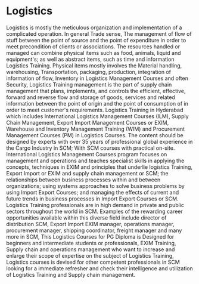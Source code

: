 # Logistics
Logistics is mostly the meticulous organization and implementation of a complicated operation. In general Trade sense, The management of flow of stuff between the point of source and the point of expenditure in order to meet precondition of clients or associations. The resources handled or managed can combine physical items such as food, animals, liquid and equipment's; as well as abstract items, such as time and information Logistics Training. Physical items mostly involves the Material handling, warehousing, Transportation, packaging, production, integration of information of flow, Inventory in Logistics Management Courses and often Security, Logistics Training management is the part of supply chain management that plans, implements, and controls the efficient, effective, forward and reverse flow and storage of goods, services and related information between the point of origin and the point of consumption of in order to meet customer's requirements. Logistics Training in Hyderabad which includes International Logistics Management Courses (ILM), Supply Chain Management, Export Import Management Courses or EXIM, Warehouse and Inventory Management Training (WIM) and Procurement Management Courses (PM) in Logistics Courses. The content should be designed by experts with over 35 years of professional global experience in the Cargo Industry in SCM; With SCM courses with practical on-site. International Logistics Management Courses program focuses on management and operations and teaches specialist skills in applying the concepts, techniques in EXIM and principles that underlie logistics Training, Export Import or EXIM and supply chain management or SCM; the relationships between business processes within and between organizations; using systems approaches to solve business problems by using Import Export Courses; and managing the effects of current and future trends in business processes in Import Export Courses or SCM. Logistics Training professionals are in high demand in private and public sectors throughout the world in SCM. Examples of the rewarding career opportunities available within this diverse field include director of distribution SCM, Export Import EXIM manager, operations manager, procurement manager, shipping coordinator, freight manager and many more in SCM, This Logistics Courses for PG Diploma is Designed for beginners and intermediate students or professionals, EXIM Training, Supply chain and operations management who want to increase and enlarge their scope of expertise on the subject of Logistics Training, Logistics courses is devised for other competent professionals in SCM looking for a immediate refresher and check their intelligence and utilization of Logistics Training and Supply chain management.
